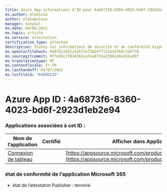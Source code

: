 ```yaml
---
title: Azure App informations d’ID pour 4a6873f6-8360-4023-bd6f-2923d1eb2e94
ms.author: elmalova
author: elenamalova
manager: tonybal
ms.date: 04/06/2022
ms.topic: article
ms.service: attestation
certification_type: attested
description: Toutes les informations de sécurité et de conformité disponibles pour 4a6873f6-8360-4023-bd6f-2923d1eb2e94.
ms.openlocfilehash: 6d07b22452cb1b71e7382eff112433f60c7d3f70
ms.sourcegitcommit: 9f7e69c17034365cafea977da23961d4e934ad9f
ms.translationtype: MT
ms.contentlocale: fr-FR
ms.lasthandoff: 04/07/2022
ms.locfileid: "64695235"
---
```

# <a name="azure-app-id-4a6873f6-8360-4023-bd6f-2923d1eb2e94"></a>Azure App ID : 4a6873f6-8360-4023-bd6f-2923d1eb2e94


### <a name="apps-associated-with-this-id"></a>Applications associées à cet ID :
| **Nom de l’application** | **Certifié** | **Afficher dans AppSource** |
|--------------|---------------|-----------------------|
| [Connexion de tableau](../forward/WA200001955.md) |  | [https://appsource.microsoft.com/product/office/WA200001955](https://appsource.microsoft.com/product/office/WA200001955) |

### <a name="microsoft-365-app-compliance-status"></a>état de conformité de l’application Microsoft 365
- état de l’attestaton Publisher : terminé
